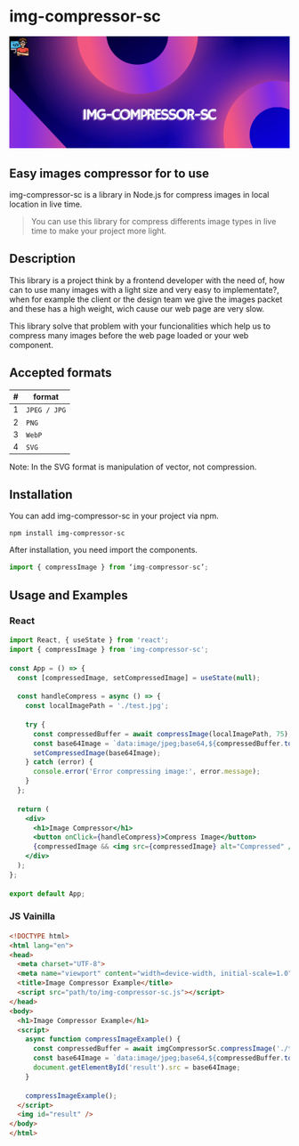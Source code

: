 # img-compressor-sc

![img-compressor-sc logo](assets/img/img-compressor-sc.png)

## Easy images compressor for to use

img-compressor-sc is a library in Node.js for compress images in local location in live time.

> You can use this library for compress differents image types in live time to make your 
> project more light.

## Description

This library is a project think by a frontend developer with the need of, how can to use many images with a light size and very easy to implementate?, when for example the client or the design team we give the images packet and these has a high weight, wich cause our web page are very slow.

This library solve that problem with your funcionalities which help us to compress many images before the web page loaded or your web component.

## Accepted formats

| # | format       |
|---|--------------|
| 1 | `JPEG / JPG` |
| 2 | `PNG`        |
| 3 | `WebP`       |
| 4 | `SVG`        |

Note: In the SVG format is manipulation of vector, not compression.

## Installation

You can add img-compressor-sc in your project via npm.

```
npm install img-compressor-sc
```

After installation, you need import the components.

```js
import { compressImage } from ‘img-compressor-sc’;
```

## Usage and Examples

### React

```jsx
import React, { useState } from 'react';
import { compressImage } from 'img-compressor-sc';

const App = () => {
  const [compressedImage, setCompressedImage] = useState(null);

  const handleCompress = async () => {
    const localImagePath = './test.jpg';

    try {
      const compressedBuffer = await compressImage(localImagePath, 75);
      const base64Image = `data:image/jpeg;base64,${compressedBuffer.toString('base64')}`;
      setCompressedImage(base64Image);
    } catch (error) {
      console.error('Error compressing image:', error.message);
    }
  };

  return (
    <div>
      <h1>Image Compressor</h1>
      <button onClick={handleCompress}>Compress Image</button>
      {compressedImage && <img src={compressedImage} alt="Compressed" />}
    </div>
  );
};

export default App;
```

### JS Vainilla

```html
<!DOCTYPE html>
<html lang="en">
<head>
  <meta charset="UTF-8">
  <meta name="viewport" content="width=device-width, initial-scale=1.0">
  <title>Image Compressor Example</title>
  <script src="path/to/img-compressor-sc.js"></script>
</head>
<body>
  <h1>Image Compressor Example</h1>
  <script>
    async function compressImageExample() {
      const compressedBuffer = await imgCompressorSc.compressImage('./test.jpg', 75);
      const base64Image = `data:image/jpeg;base64,${compressedBuffer.toString('base64')}`;
      document.getElementById('result').src = base64Image;
    }

    compressImageExample();
  </script>
  <img id="result" />
</body>
</html>
```

